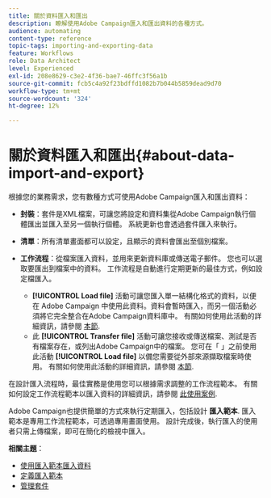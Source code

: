 ```yaml
---
title: 關於資料匯入和匯出
description: 瞭解使用Adobe Campaign匯入和匯出資料的各種方式。
audience: automating
content-type: reference
topic-tags: importing-and-exporting-data
feature: Workflows
role: Data Architect
level: Experienced
exl-id: 208e8629-c3e2-4f36-bae7-46ffc3f56a1b
source-git-commit: fcb5c4a92f23bdffd1082b7b044b5859dead9d70
workflow-type: tm+mt
source-wordcount: '324'
ht-degree: 12%

---
```


# 關於資料匯入和匯出{#about-data-import-and-export}

根據您的業務需求，您有數種方式可使用Adobe Campaign匯入和匯出資料：

* **封裝**：套件是XML檔案，可讓您將設定和資料集從Adobe Campaign執行個體匯出並匯入至另一個執行個體。 系統更新也會透過套件匯入來執行。
* **清單**：所有清單畫面都可以設定，且顯示的資料會匯出至個別檔案。
* **工作流程**：從檔案匯入資料，並用來更新資料庫或傳送電子郵件。 您也可以選取要匯出到檔案中的資料。 工作流程是自動進行定期更新的最佳方式，例如設定檔匯入。

   * **[!UICONTROL Load file]** 活動可讓您匯入單一結構化格式的資料，以便在 Adobe Campaign 中使用此資料。資料會暫時匯入，而另一個活動必須將它完全整合在Adobe Campaign資料庫中。 有關如何使用此活動的詳細資訊，請參閱 [本節](../../automating/using/load-file.md).
   * 此 **[!UICONTROL Transfer file]** 活動可讓您接收或傳送檔案、測試是否有檔案存在，或列出Adobe Campaign中的檔案。 您可在「 」之前使用此活動 **[!UICONTROL Load file]** 以備您需要從外部來源擷取檔案時使用。 有關如何使用此活動的詳細資訊，請參閱 [本節](../../automating/using/transfer-file.md).

在設計匯入流程時，最佳實務是使用您可以根據需求調整的工作流程範本。 有關如何設定工作流程範本以匯入資料的詳細資訊，請參閱 [此使用案例](../../automating/using/creating-import-workflow-templates.md).

Adobe Campaign也提供簡單的方式來執行定期匯入，包括設計 **匯入範本**. 匯入範本是專用工作流程範本，可透過專用畫面使用。 設計完成後，執行匯入的使用者只需上傳檔案，即可在簡化的檢視中匯入。

**相關主題**：

* [使用匯入範本匯入資料](../../automating/using/importing-data-with-import-templates.md)
* [定義匯入範本](../../automating/using/importing-data-with-import-templates.md#setting-up-import-templates)
* [管理套件](../../automating/using/managing-packages.md)
